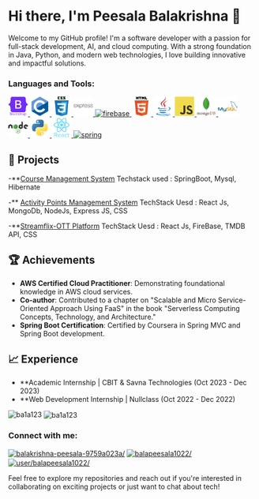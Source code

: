 # Hi there, I'm Peesala Balakrishna 👋

Welcome to my GitHub profile! I'm a software developer with a passion for full-stack development, AI, and cloud computing. With a strong foundation in Java, Python, and modern web technologies, I love building innovative and impactful solutions.

<h3 align="left">Languages and Tools:</h3>
<p align="left"> <a href="https://getbootstrap.com" target="_blank" rel="noreferrer"> <img src="https://raw.githubusercontent.com/devicons/devicon/master/icons/bootstrap/bootstrap-plain-wordmark.svg" alt="bootstrap" width="40" height="40"/> </a> <a href="https://www.cprogramming.com/" target="_blank" rel="noreferrer"> <img src="https://raw.githubusercontent.com/devicons/devicon/master/icons/c/c-original.svg" alt="c" width="40" height="40"/> </a> <a href="https://www.w3schools.com/css/" target="_blank" rel="noreferrer"> <img src="https://raw.githubusercontent.com/devicons/devicon/master/icons/css3/css3-original-wordmark.svg" alt="css3" width="40" height="40"/> </a> <a href="https://expressjs.com" target="_blank" rel="noreferrer"> <img src="https://raw.githubusercontent.com/devicons/devicon/master/icons/express/express-original-wordmark.svg" alt="express" width="40" height="40"/> </a> <a href="https://firebase.google.com/" target="_blank" rel="noreferrer"> <img src="https://www.vectorlogo.zone/logos/firebase/firebase-icon.svg" alt="firebase" width="40" height="40"/> </a> <a href="https://www.w3.org/html/" target="_blank" rel="noreferrer"> <img src="https://raw.githubusercontent.com/devicons/devicon/master/icons/html5/html5-original-wordmark.svg" alt="html5" width="40" height="40"/> </a> <a href="https://www.java.com" target="_blank" rel="noreferrer"> <img src="https://raw.githubusercontent.com/devicons/devicon/master/icons/java/java-original.svg" alt="java" width="40" height="40"/> </a> <a href="https://developer.mozilla.org/en-US/docs/Web/JavaScript" target="_blank" rel="noreferrer"> <img src="https://raw.githubusercontent.com/devicons/devicon/master/icons/javascript/javascript-original.svg" alt="javascript" width="40" height="40"/> </a> <a href="https://www.mongodb.com/" target="_blank" rel="noreferrer"> <img src="https://raw.githubusercontent.com/devicons/devicon/master/icons/mongodb/mongodb-original-wordmark.svg" alt="mongodb" width="40" height="40"/> </a> <a href="https://www.mysql.com/" target="_blank" rel="noreferrer"> <img src="https://raw.githubusercontent.com/devicons/devicon/master/icons/mysql/mysql-original-wordmark.svg" alt="mysql" width="40" height="40"/> </a> <a href="https://nodejs.org" target="_blank" rel="noreferrer"> <img src="https://raw.githubusercontent.com/devicons/devicon/master/icons/nodejs/nodejs-original-wordmark.svg" alt="nodejs" width="40" height="40"/> </a> <a href="https://www.python.org" target="_blank" rel="noreferrer"> <img src="https://raw.githubusercontent.com/devicons/devicon/master/icons/python/python-original.svg" alt="python" width="40" height="40"/> </a> <a href="https://reactjs.org/" target="_blank" rel="noreferrer"> <img src="https://raw.githubusercontent.com/devicons/devicon/master/icons/react/react-original-wordmark.svg" alt="react" width="40" height="40"/> </a> <a href="https://spring.io/" target="_blank" rel="noreferrer"> <img src="https://www.vectorlogo.zone/logos/springio/springio-icon.svg" alt="spring" width="40" height="40"/> </a> </p>

## 🚀 Projects
 -**[Course Management System](https://github.com/Ba1a123/course_mngmnt) Techstack used : SpringBoot, Mysql, Hibernate

 -** [Activity Points Management System](https://github.com/Ba1a123/activitypoints) TechStack Uesd : React Js, MongoDb, NodeJs, Express JS, CSS

 -**[Streamflix-OTT Platform](https://netflixclone-72a5c.web.app/) TechStack Uesd : React Js, FireBase, TMDB API, CSS

## 🏆 Achievements
- **AWS Certified Cloud Practitioner**: Demonstrating foundational knowledge in AWS cloud services.
- **Co-author**: Contributed to a chapter on "Scalable and Micro Service-Oriented Approach Using FaaS" in the book "Serverless Computing Concepts, Technology, and Architecture."
- **Spring Boot Certification**: Certified by Coursera in Spring MVC and Spring Boot development.

## 📈 Experience
- **Academic Internship | CBIT & Savna Technologies (Oct 2023 - Dec 2023)
- **Web Development Internship | Nullclass (Oct 2022 - Dec 2022)


<p><img align="left" src="https://github-readme-stats.vercel.app/api/top-langs?username=ba1a123&show_icons=true&locale=en&layout=compact" alt="ba1a123" /></p>

<p>&nbsp;<img align="center" src="https://github-readme-stats.vercel.app/api?username=ba1a123&show_icons=true&locale=en" alt="ba1a123" /></p>
<h3 align="left">Connect with me:</h3>
<p align="left">
<a href="https://linkedin.com/in/balakrishna-peesala-9759a023a/" target="blank"><img align="center" src="https://raw.githubusercontent.com/rahuldkjain/github-profile-readme-generator/master/src/images/icons/Social/linked-in-alt.svg" alt="balakrishna-peesala-9759a023a/" height="30" width="40" /></a>
<a href="https://www.leetcode.com/balapeesala1022/" target="blank"><img align="center" src="https://raw.githubusercontent.com/rahuldkjain/github-profile-readme-generator/master/src/images/icons/Social/leet-code.svg" alt="balapeesala1022/" height="30" width="40" /></a>
<a href="https://auth.geeksforgeeks.org/user/user/balapeesala1022/" target="blank"><img align="center" src="https://raw.githubusercontent.com/rahuldkjain/github-profile-readme-generator/master/src/images/icons/Social/geeks-for-geeks.svg" alt="user/balapeesala1022/" height="30" width="40" /></a>
</p>


Feel free to explore my repositories and reach out if you're interested in collaborating on exciting projects or just want to chat about tech!

